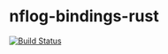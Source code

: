 # nflog-bindings-rust

[![Build Status](https://travis-ci.org/chifflier/nflog-bindings-rust.svg?branch=master)](https://travis-ci.org/chifflier/nflog-bindings-rust)
